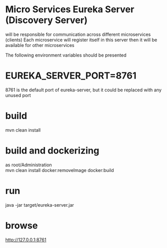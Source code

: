 # Micro Services Eureka Server (Discovery Server)
will be responsible for communication across different microservices (clients)
Each microservice will register itself in this server then it will be available for other microservices



The following environment variables should be presented
 
# EUREKA_SERVER_PORT=8761
8761 is the default port of eureka-server, but it could be replaced with any unused port


# build
mvn clean install 

# build and dockerizing
as root/Administration <br/>
mvn clean install docker:removeImage docker:build
# run
java -jar target/eureka-server.jar

# browse
<a href="http://127.0.0.1:8761">http://127.0.0.1:8761</a>



